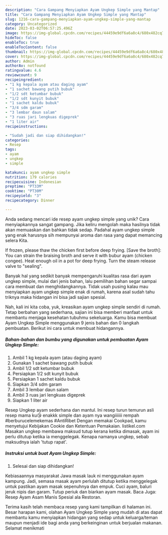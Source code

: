 ```yaml
---
description: "Cara Gampang Menyiapkan Ayam Ungkep Simple yang Mantap"
title: "Cara Gampang Menyiapkan Ayam Ungkep Simple yang Mantap"
slug: 1216-cara-gampang-menyiapkan-ayam-ungkep-simple-yang-mantap
category: Uncategorized
date: 2023-03-02T06:57:25.496Z
image: https://img-global.cpcdn.com/recipes/44459e9df6a6a8c4/680x482cq70/ayam-ungkep-simple-foto-resep-utama.jpg
hideToc: false
enableToc: true
enableTocContent: false
thumbnail: https://img-global.cpcdn.com/recipes/44459e9df6a6a8c4/680x482cq70/ayam-ungkep-simple-foto-resep-utama.jpg
cover: https://img-global.cpcdn.com/recipes/44459e9df6a6a8c4/680x482cq70/ayam-ungkep-simple-foto-resep-utama.jpg
author: Admin
authorAv: notfound
ratingvalue: 4.6
reviewcount: 9
recipeingredient:
- "1 kg kepala ayam atau daging ayam"
- "1 sachet bawang putih bubuk"
- "1/2 sdt ketumbar bubuk"
- "1/2 sdt kunyit bubuk"
- "1 sachet kaldu bubuk"
- "3/4 sdm garam"
- "3 lembar daun salam"
- "3 ruas jari lengkuas digeprek"
- "1 liter air"
recipeinstructions:

- "Sudah jadi dan siap dihidangkan!"
categories:
- Resep
tags:
- ayam
- ungkep
- simple

katakunci: ayam ungkep simple 
nutrition: 179 calories
recipecuisine: Indonesian
preptime: "PT33M"
cooktime: "PT30M"
recipeyield: "3"
recipecategory: Dinner

---
```





Anda sedang mencari ide resep ayam ungkep simple yang unik? Cara menyiapkannya sangat gampang. Jika keliru mengolah maka hasilnya tidak akan memuaskan dan bahkan tidak sedap. Padahal ayam ungkep simple yang enak harusnya sih mempunyai aroma dan rasa yang dapat memancing selera Kita.





If frozen, please thaw the chicken first before deep frying. [Save the broth]: You can strain the braising broth and serve it with bubur ayam (chicken congee). Heat enough oil in a pot for deep frying. Turn the steam release valve to &#34;sealing&#34;.

Banyak hal yang sedikit banyak mempengaruhi kualitas rasa dari ayam ungkep simple, mulai dari jenis bahan, lalu pemilihan bahan segar sampai cara membuat dan menghidangkannya. Tidak usah pusing kalau mau menyiapkan ayam ungkep simple enak di rumah, karena asal sudah tahu triknya maka hidangan ini bisa jadi sajian spesial.






Nah, kali ini kita coba, yuk, kreasikan ayam ungkep simple sendiri di rumah. Tetap berbahan yang sederhana, sajian ini bisa memberi manfaat untuk membantu menjaga kesehatan tubuhmu sekeluarga. Kamu bisa membuat Ayam Ungkep Simple menggunakan 9 jenis bahan dan 0 langkah pembuatan. Berikut ini cara untuk membuat hidangannya.

<!--inarticleads1-->

##### Bahan-bahan dan bumbu yang digunakan untuk pembuatan Ayam Ungkep Simple:

1. Ambil 1 kg kepala ayam (atau daging ayam)
1. Gunakan 1 sachet bawang putih bubuk
1. Ambil 1/2 sdt ketumbar bubuk
1. Persiapkan 1/2 sdt kunyit bubuk
1. Persiapkan 1 sachet kaldu bubuk
1. Siapkan 3/4 sdm garam
1. Ambil 3 lembar daun salam
1. Ambil 3 ruas jari lengkuas digeprek
1. Siapkan 1 liter air


Resep Ungkep ayam sederhana dan mantul. Ini resep turun temurun asli resep mama ku😘 enakkk simple dan ayam nya wangiiiiiii rempah #berburucelemekemas #AntiRibet Dengan memakai Cookpad, kamu menyetujui Kebijakan Cookie dan Ketentuan Pemakaian. listikel.com Masakan ungkep membawa maksud tutup kerana ketika dimasak, ayam ini perlu ditutup ketika ia menggelegak. Kenapa namanya ungkep, sebab maksudnya ialah &#39;tutup rapat&#39;. 

<!--inarticleads2-->

##### Instruksi untuk buat Ayam Ungkep Simple:


1. Selesai dan siap dihidangkan!

Kebiasaannya masyarakat Jawa masak lauk ni menggunakan ayam kampung. Jadi, semasa masak ayam perlulah ditutup ketika menggelegak untuk pastikan ayam masak sepenuhnya dan empuk. Cuci ayam, baluri jeruk nipis dan garam. Tutup periuk dan biarkan ayam masak. Baca Juga: Resep Ayam Asam Manis Spesial ala Restoran. 

Terima kasih telah membaca resep yang kami tampilkan di halaman ini. Besar harapan kami, olahan Ayam Ungkep Simple yang mudah di atas dapat membantu kamu menyiapkan hidangan yang sedap untuk keluarga/teman maupun menjadi ide bagi anda yang berkeinginan untuk berjualan makanan. Selamat menikmati
